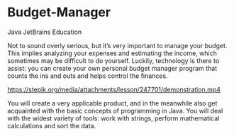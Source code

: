 # Budget-Manager
Java JetBrains Education

Not to sound overly serious, but it’s very important to manage your budget. This implies analyzing your expenses and estimating the income, which sometimes may be difficult to do yourself. Luckily, technology is there to assist: you can create your own personal budget manager program that counts the ins and outs and helps control the finances.

https://stepik.org/media/attachments/lesson/247701/demonstration.mp4

You will create a very applicable product, and in the meanwhile also get acquainted with the basic concepts of programming in Java. You will deal with the widest variety of tools: work with strings, perform mathematical calculations and sort the data.

